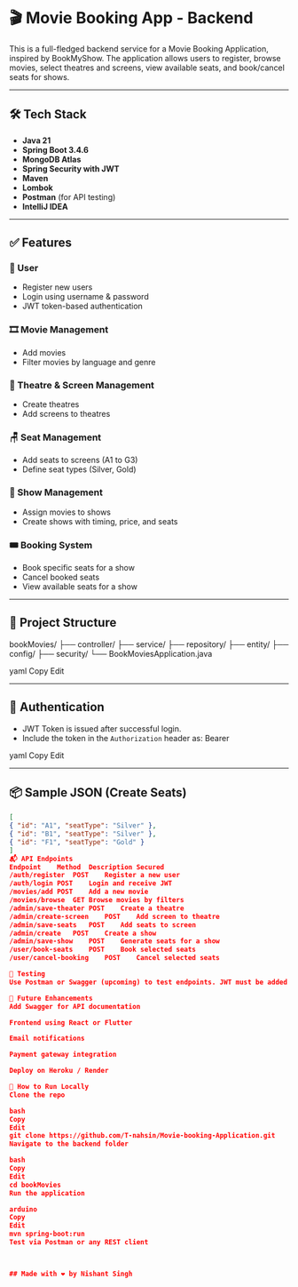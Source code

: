 # 🎬 Movie Booking App - Backend

This is a full-fledged backend service for a Movie Booking Application, inspired by BookMyShow. The application allows users to register, browse movies, select theatres and screens, view available seats, and book/cancel seats for shows.

---

## 🛠️ Tech Stack

- **Java 21**
- **Spring Boot 3.4.6**
- **MongoDB Atlas**
- **Spring Security with JWT**
- **Maven**
- **Lombok**
- **Postman** (for API testing)
- **IntelliJ IDEA**

---

## ✅ Features

### 👤 User
- Register new users
- Login using username & password
- JWT token-based authentication

### 🎞️ Movie Management
- Add movies
- Filter movies by language and genre

### 🏢 Theatre & Screen Management
- Create theatres
- Add screens to theatres

### 🪑 Seat Management
- Add seats to screens (A1 to G3)
- Define seat types (Silver, Gold)

### 📅 Show Management
- Assign movies to shows
- Create shows with timing, price, and seats

### 🎟️ Booking System
- Book specific seats for a show
- Cancel booked seats
- View available seats for a show

---

## 🧩 Project Structure

bookMovies/
├── controller/
├── service/
├── repository/
├── entity/
├── config/
├── security/
└── BookMoviesApplication.java

yaml
Copy
Edit

---

## 🔐 Authentication

- JWT Token is issued after successful login.
- Include the token in the `Authorization` header as:
Bearer <token>

yaml
Copy
Edit

---

## 📦 Sample JSON (Create Seats)

```json
[
{ "id": "A1", "seatType": "Silver" },
{ "id": "B1", "seatType": "Silver" },
{ "id": "F1", "seatType": "Gold" }
]
📬 API Endpoints
Endpoint	Method	Description	Secured
/auth/register	POST	Register a new user	
/auth/login	POST	Login and receive JWT	
/movies/add	POST	Add a new movie	
/movies/browse	GET	Browse movies by filters	
/admin/save-theater	POST	Create a theatre	
/admin/create-screen	POST	Add screen to theatre	
/admin/save-seats	POST	Add seats to screen	
/admin/create	POST	Create a show	
/admin/save-show	POST	Generate seats for a show	
/user/book-seats	POST	Book selected seats	
/user/cancel-booking	POST	Cancel selected seats	

🧪 Testing
Use Postman or Swagger (upcoming) to test endpoints. JWT must be added to headers for secured routes.

🚀 Future Enhancements
Add Swagger for API documentation

Frontend using React or Flutter

Email notifications

Payment gateway integration

Deploy on Heroku / Render

📂 How to Run Locally
Clone the repo

bash
Copy
Edit
git clone https://github.com/T-nahsin/Movie-booking-Application.git
Navigate to the backend folder

bash
Copy
Edit
cd bookMovies
Run the application

arduino
Copy
Edit
mvn spring-boot:run
Test via Postman or any REST client



## Made with ❤️ by Nishant Singh
